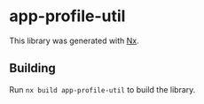 # app-profile-util

This library was generated with [Nx](https://nx.dev).

## Building

Run `nx build app-profile-util` to build the library.
